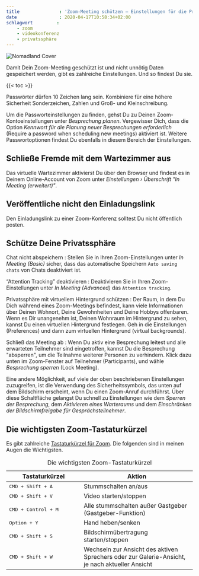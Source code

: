 ```yaml
---
title               : 'Zoom-Meeting schützen – Einstellungen für die Privatssphäre'
date                : 2020-04-17T10:58:34+02:00
schlagwort         :
    - zoom
    - videokonferenz
    - privatssphäre
---
```

<img src="/img/schreibt/zoom-meeting-schutz-schuetzen-1000x700.jpg" alt="Nomadland Cover">

Damit Dein Zoom-Meeting geschützt ist und nicht unnötig Daten gespeichert werden, gibt es zahlreiche Einstellungen. Und so findest Du sie.
<!--more-->

{{< toc >}}

Passwörter dürfen 10 Zeichen lang sein. Kombiniere für eine höhere Sicherheit Sonderzeichen, Zahlen und Groß- und Kleinschreibung.

Um die Passworteinstellungen zu finden, gehst Du zu Deinen Zoom-Kontoeinstellungen unter _Besprechung planen_. Vergewisser Dich, dass die Option _Kennwort für die Planung neuer Besprechungen erforderlich_ (Require a password when scheduling new meetings) aktiviert ist. Weitere Passwortoptionen findest Du ebenfalls in diesem Bereich der Einstellungen.

## Schließe Fremde mit dem Wartezimmer aus

Das virtuelle Wartezimmer aktivierst Du über den Browser und findest es in Deinem Online-Account von Zoom unter _Einstellungen › Überschrift "In Meeting (erweitert)"_.

## Veröffentliche nicht den Einladungslink 

Den Einladungslink zu einer Zoom-Konferenz solltest Du nicht öffentlich posten.

## Schütze Deine Privatssphäre

Chat nicht abspeichern
:    Stellen Sie in Ihren Zoom-Einstellungen unter _In Meeting (Basic)_ sicher, dass das automatische Speichern `Auto saving chats` von Chats deaktiviert ist.

“Attention Tracking” deaktivieren
:    Deaktivieren Sie in Ihren Zoom-Einstellungen unter _In Meeting (Advanced)_ das `Attention tracking`.

Privatssphäre mit virtuellem Hintergrund schützen
:    Der Raum, in dem Du Dich während eines Zoom-Meetings befindest, kann viele Informationen über Deinen Wohnort, Deine Gewohnheiten und Deine Hobbys offenbaren. Wenn es Dir unangenehm ist, Deinen Wohnraum im Hintergrund zu sehen, kannst Du einen virtuellen Hintergrund festlegen. Geh in die Einstellungen (Preferences) und dann zum virtuellen Hintergrund (virtual backgrounds).

Schließ das Meeting ab
:    Wenn Du aktiv eine Besprechung leitest und alle erwarteten Teilnehmer sind eingetroffen, kannst Du die Besprechung "absperren", um die Teilnahme weiterer Personen zu verhindern. Klick dazu unten im Zoom-Fenster auf Teilnehmer (Participants), und wähle _Besprechung sperren_ (Lock Meeting).

Eine andere Möglichkeit, auf viele der oben beschriebenen Einstellungen zuzugreifen, ist die Verwendung des Sicherheitssymbols, das unten auf dem Bildschirm erscheint, wenn Du einen Zoom-Anruf durchführst. Über diese Schaltfläche gelangst Du schnell zu Einstellungen wie dem _Sperren der Besprechung_, dem _Aktivieren eines Warteraums_ und dem _Einschränken der Bildschirmfreigabe für Gesprächsteilnehmer_.

## Die wichtigsten Zoom-Tastaturkürzel

Es gibt zahlreiche [Tastaturkürzel für Zoom](https://support.zoom.us/hc/en-us/articles/205683899-Hot-Keys-and-Keyboard-Shortcuts-for-Zoom). Die folgenden sind in meinen Augen die Wichtigsten.

<table>
    <caption>Die wichtigsten Zoom-Tastaturkürzel</caption>
    <thead>
        <tr>
            <th style="width: 40%;">Tastaturkürzel</th>
            <th>Aktion</th>
        </tr>
    </thead>
    <tbody>
        <tr>
            <td><kbd>CMD + Shift + A</kbd></td>
            <td>Stummschalten an/aus</td>
        </tr>
        <tr>
            <td><kbd>CMD + Shift + V</kbd></td>
            <td>Video starten/stoppen</td>
        </tr>
        <tr>
            <td><kbd>CMD + Control + M</kbd></td>
            <td>Alle stummschalten außer Gastgeber (Gastgeber-Funktion)</td>
        </tr>
        <tr>
            <td><kbd>Option + Y</kbd></td>
            <td>Hand heben/senken</td>
        </tr>
        <tr>
            <td><kbd>CMD + Shift + S</kbd></td>
            <td>Bildschirmübertragung starten/stoppen</td>
        </tr>
        <tr>
            <td><kbd>CMD + Shift + W</kbd></td>
            <td>Wechseln zur Ansicht des aktiven Sprechers oder zur Galerie-Ansicht, je nach aktueller Ansicht</td>
        </tr>
    </tbody>
</table>
